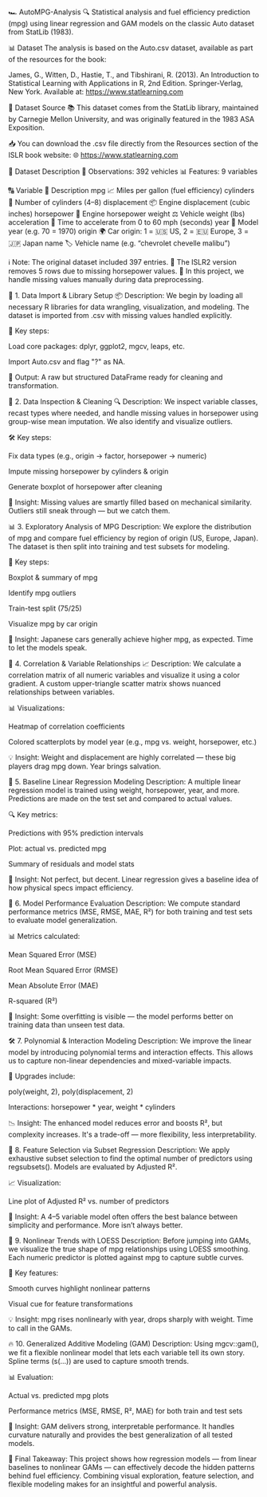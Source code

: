 🏎️ AutoMPG-Analysis
🔍 Statistical analysis and fuel efficiency prediction (mpg) using linear regression and GAM models on the classic Auto dataset from StatLib (1983).

📊 Dataset
The analysis is based on the Auto.csv dataset, available as part of the resources for the book:

James, G., Witten, D., Hastie, T., and Tibshirani, R. (2013).
An Introduction to Statistical Learning with Applications in R, 2nd Edition.
Springer-Verlag, New York.
Available at: https://www.statlearning.com

🔗 Dataset Source
📚 This dataset comes from the StatLib library, maintained by Carnegie Mellon University, and was originally featured in the 1983 ASA Exposition.

📥 You can download the .csv file directly from the Resources section of the ISLR book website:
🌐 https://www.statlearning.com

📄 Dataset Description
🚗 Observations: 392 vehicles
📊 Features: 9 variables

🔠 Variable	📝 Description
mpg	📈 Miles per gallon (fuel efficiency)
cylinders	🔧 Number of cylinders (4–8)
displacement	📦 Engine displacement (cubic inches)
horsepower	🐎 Engine horsepower
weight	⚖️ Vehicle weight (lbs)
acceleration	🏁 Time to accelerate from 0 to 60 mph (seconds)
year	📆 Model year (e.g. 70 = 1970)
origin	🌍 Car origin: 1 = 🇺🇸 US, 2 = 🇪🇺 Europe, 3 = 🇯🇵 Japan
name	🏷️ Vehicle name (e.g. “chevrolet chevelle malibu”)

ℹ️ Note: The original dataset included 397 entries.
🧹 The ISLR2 version removes 5 rows due to missing horsepower values.
🔧 In this project, we handle missing values manually during data preprocessing.


🔽 1. Data Import & Library Setup 📦
Description: We begin by loading all necessary R libraries for data wrangling, visualization, and modeling. The dataset is imported from .csv with missing values handled explicitly.

🧰 Key steps:

Load core packages: dplyr, ggplot2, mgcv, leaps, etc.

Import Auto.csv and flag "?" as NA.

📂 Output: A raw but structured DataFrame ready for cleaning and transformation.



🧼 2. Data Inspection & Cleaning 🔍
Description: We inspect variable classes, recast types where needed, and handle missing values in horsepower using group-wise mean imputation. We also identify and visualize outliers.

🛠️ Key steps:

Fix data types (e.g., origin → factor, horsepower → numeric)

Impute missing horsepower by cylinders & origin

Generate boxplot of horsepower after cleaning

📎 Insight: Missing values are smartly filled based on mechanical similarity. Outliers still sneak through — but we catch them.



📊 3. Exploratory Analysis of MPG
Description: We explore the distribution of mpg and compare fuel efficiency by region of origin (US, Europe, Japan). The dataset is then split into training and test subsets for modeling.

🔧 Key steps:

Boxplot & summary of mpg

Identify mpg outliers

Train-test split (75/25)

Visualize mpg by car origin

🧠 Insight: Japanese cars generally achieve higher mpg, as expected. Time to let the models speak.



🔗 4. Correlation & Variable Relationships 📈
Description: We calculate a correlation matrix of all numeric variables and visualize it using a color gradient. A custom upper-triangle scatter matrix shows nuanced relationships between variables.

📊 Visualizations:

Heatmap of correlation coefficients

Colored scatterplots by model year (e.g., mpg vs. weight, horsepower, etc.)

💡 Insight: Weight and displacement are highly correlated — these big players drag mpg down. Year brings salvation.



🧪 5. Baseline Linear Regression Modeling
Description: A multiple linear regression model is trained using weight, horsepower, year, and more. Predictions are made on the test set and compared to actual values.

🔍 Key metrics:

Predictions with 95% prediction intervals

Plot: actual vs. predicted mpg

Summary of residuals and model stats

🎯 Insight: Not perfect, but decent. Linear regression gives a baseline idea of how physical specs impact efficiency.



📏 6. Model Performance Evaluation
Description: We compute standard performance metrics (MSE, RMSE, MAE, R²) for both training and test sets to evaluate model generalization.

📊 Metrics calculated:

Mean Squared Error (MSE)

Root Mean Squared Error (RMSE)

Mean Absolute Error (MAE)

R-squared (R²)

🧠 Insight: Some overfitting is visible — the model performs better on training data than unseen test data.



🛠️ 7. Polynomial & Interaction Modeling
Description: We improve the linear model by introducing polynomial terms and interaction effects. This allows us to capture non-linear dependencies and mixed-variable impacts.

🔧 Upgrades include:

poly(weight, 2), poly(displacement, 2)

Interactions: horsepower * year, weight * cylinders

📉 Insight: The enhanced model reduces error and boosts R², but complexity increases. It's a trade-off — more flexibility, less interpretability.



🧮 8. Feature Selection via Subset Regression
Description: We apply exhaustive subset selection to find the optimal number of predictors using regsubsets(). Models are evaluated by Adjusted R².

📈 Visualization:

Line plot of Adjusted R² vs. number of predictors

🎯 Insight: A 4–5 variable model often offers the best balance between simplicity and performance. More isn’t always better.



🌱 9. Nonlinear Trends with LOESS
Description: Before jumping into GAMs, we visualize the true shape of mpg relationships using LOESS smoothing. Each numeric predictor is plotted against mpg to capture subtle curves.

🧩 Key features:

Smooth curves highlight nonlinear patterns

Visual cue for feature transformations

💡 Insight: mpg rises nonlinearly with year, drops sharply with weight. Time to call in the GAMs.



🔥 10. Generalized Additive Modeling (GAM)
Description: Using mgcv::gam(), we fit a flexible nonlinear model that lets each variable tell its own story. Spline terms (s(...)) are used to capture smooth trends.

📊 Evaluation:

Actual vs. predicted mpg plots

Performance metrics (MSE, RMSE, R², MAE) for both train and test sets

🏁 Insight: GAM delivers strong, interpretable performance. It handles curvature naturally and provides the best generalization of all tested models.


🧠 Final Takeaway:
This project shows how regression models — from linear baselines to nonlinear GAMs — can effectively decode the hidden patterns behind fuel efficiency. Combining visual exploration, feature selection, and flexible modeling makes for an insightful and powerful analysis.


